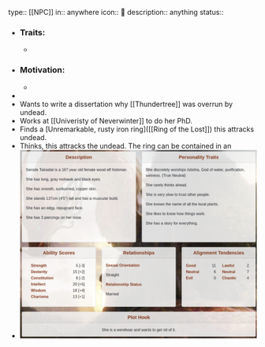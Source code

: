 type:: [[NPC]]
in:: anywhere
icon:: 👤
description:: anything
status::

- ### Traits:
	-
- ### Motivation:
	-
-
- Wants to write a dissertation why [[Thundertree]] was overrun by undead.
- Works at [[Univeristy of Neverwinter]] to do her PhD.
- Finds a [Unremarkable, rusty iron ring]([[Ring of the Lost]]) this attracks undead.
- Thinks, this attracks the undead. The ring can be contained in an
- ![image.png](../assets/image_1728329499944_0.png)
